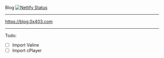 Blog [![Netlify Status](https://api.netlify.com/api/v1/badges/f5547ba7-8b4d-4331-af29-025bcea6b4c8/deploy-status)](https://app.netlify.com/sites/teal-entremet-846595/deploys)

---

https://blog.0x403.com


---
Todo:

- [ ] Import Valine
- [ ] Import cPlayer
